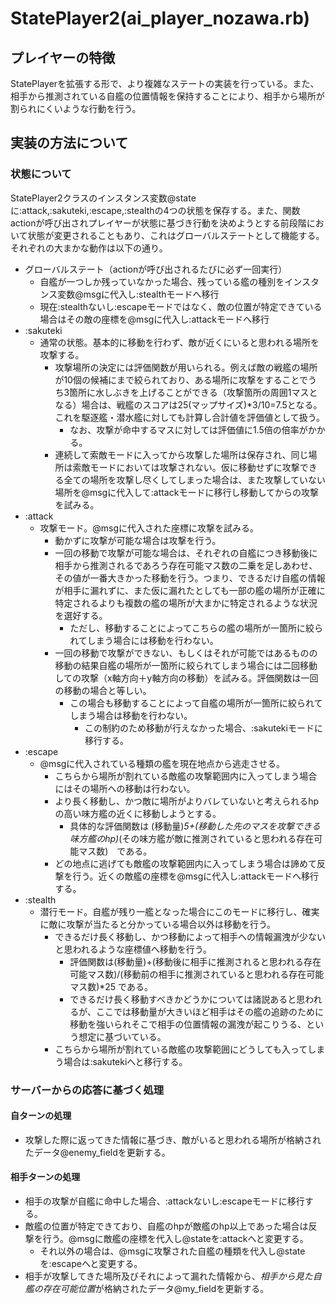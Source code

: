 # StatePlayer2(ai_player_nozawa.rb)
## プレイヤーの特徴
StatePlayerを拡張する形で、より複雑なステートの実装を行っている。また、相手から推測されている自艦の位置情報を保持することにより、相手から場所が割られにくいような行動を行う。

## 実装の方法について
### 状態について
StatePlayer2クラスのインスタンス変数@stateに:attack,:sakuteki,:escape,:stealthの4つの状態を保存する。また、関数actionが呼び出されプレイヤーが状態に基づき行動を決めようとする前段階において状態が変更されることもあり、これはグローバルステートとして機能する。それぞれの大まかな動作は以下の通り。
* グローバルステート（actionが呼び出されるたびに必ず一回実行）
  * 自艦が一つしか残っていなかった場合、残っている艦の種別をインスタンス変数@msgに代入し:stealthモードへ移行
  * 現在:stealthないし:escapeモードではなく、敵の位置が特定できている場合はその敵の座標を@msgに代入し:attackモードへ移行
* :sakuteki
  * 通常の状態。基本的に移動を行わず、敵が近くにいると思われる場所を攻撃する。
    * 攻撃場所の決定には評価関数が用いられる。例えば敵の戦艦の場所が10個の候補にまで絞られており、ある場所に攻撃をすることでうち3箇所に水しぶきを上げることができる（攻撃箇所の周囲1マスとなる）場合は、戦艦のスコアは25(マップサイズ)*3/10=7.5となる。これを駆逐艦・潜水艦に対しても計算し合計値を評価値として扱う。
      * なお、攻撃が命中するマスに対しては評価値に1.5倍の倍率がかかる。
    * 連続して索敵モードに入ってから攻撃した場所は保存され、同じ場所は索敵モードにおいては攻撃されない。仮に移動せずに攻撃できる全ての場所を攻撃し尽くしてしまった場合は、また攻撃していない場所を@msgに代入して:attackモードに移行し移動してからの攻撃を試みる。
* :attack
  * 攻撃モード。@msgに代入された座標に攻撃を試みる。
    * 動かずに攻撃が可能な場合は攻撃を行う。
    * 一回の移動で攻撃が可能な場合は、それぞれの自艦につき移動後に相手から推測されるであろう存在可能マス数の二乗を足しあわせ、その値が一番大きかった移動を行う。つまり、できるだけ自艦の情報が相手に漏れずに、また仮に漏れたとしても一部の艦の場所が正確に特定されるよりも複数の艦の場所が大まかに特定されるような状況を選好する。
      * ただし、移動することによってこちらの艦の場所が一箇所に絞られてしまう場合には移動を行わない。
    * 一回の移動で攻撃ができない、もしくはそれが可能ではあるものの移動の結果自艦の場所が一箇所に絞られてしまう場合には二回移動しての攻撃（x軸方向＋y軸方向の移動）を試みる。評価関数は一回の移動の場合と等しい。
      * この場合も移動することによって自艦の場所が一箇所に絞られてしまう場合は移動を行わない。
      	* この制約のため移動が行えなかった場合、:sakutekiモードに移行する。
* :escape
  * @msgに代入されている種類の艦を現在地点から逃走させる。
    * こちらから場所が割れている敵艦の攻撃範囲内に入ってしまう場合にはその場所への移動は行わない。
    * より長く移動し、かつ敵に場所がよりバレていないと考えられるhpの高い味方艦の近くに移動しようとする。
      * 具体的な評価関数は (移動量)*5+(移動した先のマスを攻撃できる味方艦のhp)*(その味方艦が敵に推測されていると思われる存在可能マス数)　である。
    * どの地点に逃げても敵艦の攻撃範囲内に入ってしまう場合は諦めて反撃を行う。近くの敵艦の座標を@msgに代入し:attackモードへ移行する。
* :stealth
  * 潜行モード。自艦が残り一艦となった場合にこのモードに移行し、確実に敵に攻撃が当たると分かっている場合以外は移動を行う。
    * できるだけ長く移動し、かつ移動によって相手への情報漏洩が少ないと思われるような座標値へ移動を行う。
      * 評価関数は(移動量)+(移動後に相手に推測されると思われる存在可能マス数)/(移動前の相手に推測されていると思われる存在可能マス数)*25 である。
      * できるだけ長く移動すべきかどうかについては諸説あると思われるが、ここでは移動量が大きいほど相手はその艦の追跡のために移動を強いられそこで相手の位置情報の漏洩が起こりうる、という想定に基づいている。
    * こちらから場所が割れている敵艦の攻撃範囲にどうしても入ってしまう場合は:sakutekiへと移行する。

### サーバーからの応答に基づく処理
#### 自ターンの処理
* 攻撃した際に返ってきた情報に基づき、敵がいると思われる場所が格納されたデータ@enemy_fieldを更新する。

#### 相手ターンの処理
* 相手の攻撃が自艦に命中した場合、:attackないし:escapeモードに移行する。
* 敵艦の位置が特定できており、自艦のhpが敵艦のhp以上であった場合は反撃を行う。@msgに敵艦の座標を代入し@stateを:attackへと変更する。
  * それ以外の場合は、@msgに攻撃された自艦の種類を代入し@stateを:escapeへと変更する。
* 相手が攻撃してきた場所及びそれによって漏れた情報から、*相手から見た自艦の存在可能位置*が格納されたデータ@my_fieldを更新する。